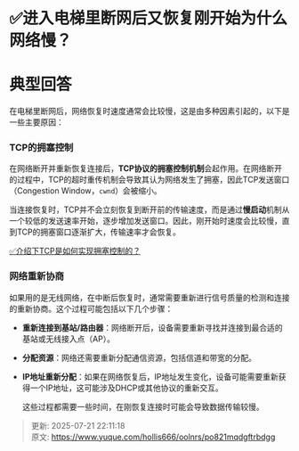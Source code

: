 # ✅进入电梯里断网后又恢复刚开始为什么网络慢？

# 典型回答


在电梯里断网后，网络恢复时速度通常会比较慢，这是由多种因素引起的，以下是一些主要原因：

### **TCP的拥塞控制**
 在网络断开并重新恢复连接后，**TCP协议的拥塞控制机制**会起作用。在网络断开的过程中，TCP的超时重传机制会导致其认为网络发生了拥塞，因此TCP发送窗口（Congestion Window，`cwnd`）会被缩小。



 当连接恢复时，TCP并不会立刻恢复到断开前的传输速度，而是通过**慢启动**机制从一个较低的发送速率开始，逐步增加发送窗口。因此，刚开始时速度会比较慢，直到TCP的拥塞窗口逐渐扩大，传输速率才会恢复。



[✅介绍下TCP是如何实现拥塞控制的？](https://www.yuque.com/hollis666/oolnrs/hycerreua968mwip)



### **网络重新协商**
如果用的是无线网络，在中断后恢复时，通常需要重新进行信号质量的检测和连接的重新协商。这个过程可能包括以下几个步骤：

+ **重新连接到基站/路由器**：网络断开后，设备需要重新寻找并连接到最合适的基站或无线接入点（AP）。
+ **分配资源**：网络还需要重新分配通信资源，包括信道和带宽的分配。
+ **IP地址重新分配**：如果在网络恢复后，IP地址发生变化，设备可能需要重新获得一个IP地址，这可能涉及DHCP或其他协议的重新交互。

   这些过程都需要一些时间，在刚恢复连接时可能会导致数据传输较慢。



> 更新: 2025-07-21 22:11:18  
> 原文: <https://www.yuque.com/hollis666/oolnrs/po821mqdgftrbdgg>